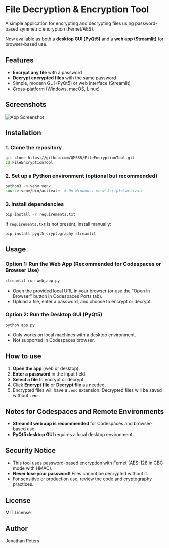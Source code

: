 # File Decryption & Encryption Tool

A simple application for encrypting and decrypting files using password-based symmetric encryption (Fernet/AES).

Now available as both a **desktop GUI (PyQt5)** and a **web app (Streamlit)** for browser-based use.

## Features
- **Encrypt any file** with a password
- **Decrypt encrypted files** with the same password
- Simple, modern GUI (PyQt5) or web interface (Streamlit)
- Cross-platform (Windows, macOS, Linux)

## Screenshots
![App Screenshot](screenshot.png) <!-- Add a screenshot if available -->

## Installation

### 1. Clone the repository
```bash
git clone https://github.com/QMS85/FileEncryptionTool.git
cd FileEncryptionTool
```

### 2. Set up a Python environment (optional but recommended)
```bash
python3 -m venv venv
source venv/bin/activate  # On Windows: venv\Scripts\activate
```

### 3. Install dependencies
```bash
pip install -r requirements.txt
```
If `requirements.txt` is not present, install manually:
```bash
pip install pyqt5 cryptography streamlit
```

## Usage

### Option 1: Run the Web App (Recommended for Codespaces or Browser Use)
```bash
streamlit run web_app.py
```
- Open the provided local URL in your browser (or use the "Open in Browser" button in Codespaces Ports tab).
- Upload a file, enter a password, and choose to encrypt or decrypt.

### Option 2: Run the Desktop GUI (PyQt5)
```bash
python app.py
```
- Only works on local machines with a desktop environment.
- Not supported in Codespaces browser.

## How to use
1. **Open the app** (web or desktop).
2. **Enter a password** in the input field.
3. **Select a file** to encrypt or decrypt.
4. Click **Encrypt file** or **Decrypt file** as needed.
5. Encrypted files will have a `.enc` extension. Decrypted files will be saved without `.enc`.

## Notes for Codespaces and Remote Environments
- **Streamlit web app is recommended** for Codespaces and browser-based use.
- **PyQt5 desktop GUI** requires a local desktop environment.

## Security Notice
- This tool uses password-based encryption with Fernet (AES-128 in CBC mode with HMAC).
- **Never lose your password!** Files cannot be decrypted without it.
- For sensitive or production use, review the code and cryptography practices.

## License
MIT License

## Author
Jonathan Peters
